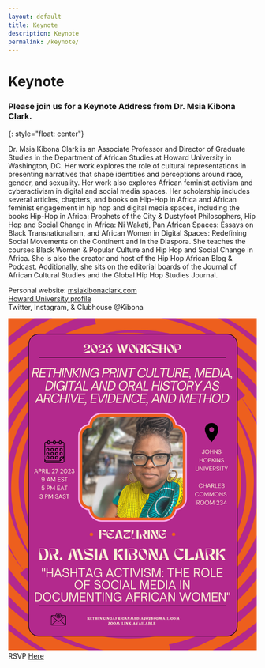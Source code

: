 ```yaml
---
layout: default
title: Keynote
description: Keynote
permalink: /keynote/
---
```


# Keynote

### Please join us for a Keynote Address from Dr. Msia Kibona Clark.
[](../pages/images/msia3.jpg){: style="float: center"}

Dr. Msia Kibona Clark is an Associate Professor and Director of Graduate Studies in the Department of African Studies at Howard University in Washington, DC. Her work explores the role of cultural representations in presenting narratives that shape identities and perceptions around race, gender, and sexuality. Her work also explores African feminist activism and cyberactivism in digital and social media spaces. Her scholarship includes several articles, chapters, and books on Hip-Hop in Africa and African feminist engagement in hip hop and digital media spaces, including the books Hip-Hop in Africa: Prophets of the City & Dustyfoot Philosophers, Hip Hop and Social Change in Africa: Ni Wakati, Pan African Spaces: Essays on Black Transnationalism, and African Women in Digital Spaces: Redefining Social Movements on the Continent and in the Diaspora. She teaches the courses Black Women & Popular Culture and Hip Hop and Social Change in Africa. She is also the creator and host of the Hip Hop African Blog & Podcast. Additionally, she sits on the editorial boards of the Journal of African Cultural Studies and the Global Hip Hop Studies Journal.  

Personal website: [msiakibonaclark.com](msiakibonaclark.com)  
[Howard University profile](profiles.howard.edu/msia-clark)  
Twitter, Instagram, & Clubhouse @Kibona


![Event Flyer](../pages/images/afprint_keynote.jpeg)
RSVP [Here](https://docs.google.com/forms/d/e/1FAIpQLScelKAZUud_q_hu3fmhaBa_SfbmrJeFB8MeHyPwD88EqZ0tlA/viewform?usp=sf_link)

